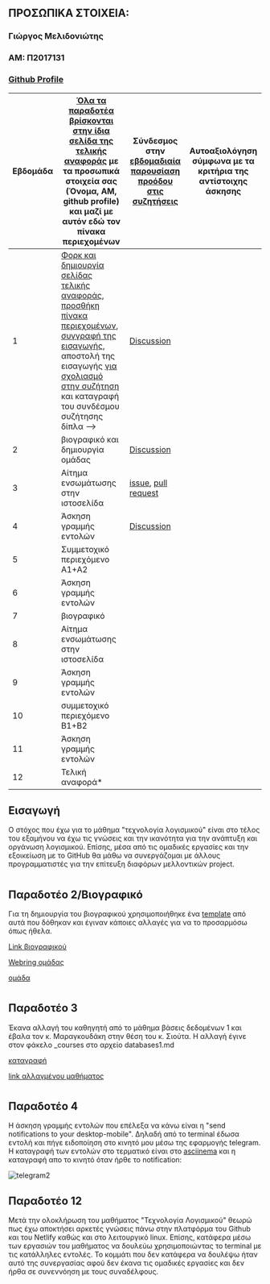 ## ΠΡΟΣΩΠΙΚΑ ΣΤΟΙΧΕΙΑ:

### Γιώργος Μελιδονιώτης
### ΑΜ: Π2017131
### [Github Profile](https://github.com/p17meli)

| Εβδομάδα | [Όλα τα παραδοτέα βρίσκονται στην ίδια σελίδα της τελικής αναφοράς](https://courses-ionio.github.io/help/deliverables/) με τα προσωπικά στοιχεία σας (Όνομα, ΑΜ, github profile) και μαζί με αυτόν εδώ τον πίνακα περιεχομένων | Σύνδεσμος στην [εβδομαδιαία παρουσίαση προόδου στις συζητήσεις](https://github.com/courses-ionio/help/discussions/categories/show-and-tell) | Αυτοαξιολόγηση σύμφωνα με τα κριτήρια της αντίστοιχης άσκησης |
| --- | --- | --- | --- |
| 1 | [Φορκ και δημιουργία σελίδας τελικής αναφοράς](https://courses-ionio.github.io/help/guide/), [προσθήκη πίνακα περιεχομένων](https://raw.githubusercontent.com/courses-ionio/sw/master/README.md), [συγγραφή της εισαγωγής](https://courses-ionio.github.io/help/intro/), αποστολή της εισαγωγής [για σχολιασμό στην συζήτηση](https://github.com/courses-ionio/help/discussions/categories/show-and-tell) και καταγραφή του συνδέσμου συζήτησης δίπλα --> |[Discussion](https://github.com/courses-ionio/help/discussions/94) | |
| 2 | βιογραφικό και δημιουργία ομάδας |[Discussion](https://github.com/courses-ionio/help/discussions/199) | |
| 3 | Αίτημα ενσωμάτωσης στην ιστοσελίδα |[issue](https://github.com/ioniodi/sitegr/issues/288),  [pull request](https://github.com/ioniodi/all_collections/pull/38#issue-1167631972)| |
| 4 | Άσκηση γραμμής εντολών |[Discussion](https://github.com/courses-ionio/help/discussions/419#discussion-3945569) | |
| 5 | Συμμετοχικό περιεχόμενο A1+A2 | | |
| 6 | Άσκηση γραμμής εντολών | | |
| 7 | βιογραφικό | | |
| 8 | Αίτημα ενσωμάτωσης στην ιστοσελίδα | | |
| 9 | Άσκηση γραμμής εντολών | | |
| 10 | συμμετοχικό περιεχόμενο B1+B2 | | |
| 11 | Άσκηση γραμμής εντολών | | |
| 12 | Τελική αναφορά* | | |

## Εισαγωγή
Ο στόχος που έχω για το μάθημα "τεχνολογία λογισμικού" είναι στο τέλος του εξαμήνου να έχω τις γνώσεις και την ικανότητα για την ανάπτυξη και οργάνωση λογισμικού. Επίσης, μέσα από τις ομαδικές εργασίες και την εξοικείωση με το GitHub θα μάθω να συνεργάζομαι με άλλους προγραμματιστές για την επίτευξη διαφόρων μελλοντικών project.
 #
 #
## Παραδοτέο 2/Βιογραφικό
Για τη δημιουργία του βιογραφικού χρησιμοποιήθηκε ένα [template](https://github.com/sharu725/online-cv) από αυτά που δόθηκαν και έγιναν κάποιες αλλαγές για να το προσαρμόσω όπως ήθελα. 

[Link βιογραφικού](https://p17meli.github.io/online-cv/)

[Webring ομάδας](https://swkey.netlify.app/)

[ομάδα](https://github.com/SWkey)
#
#
## Παραδοτέο 3
Έκανα αλλαγή του καθηγητή από το μάθημα βάσεις δεδομένων 1 και έβαλα τον κ. Μαραγκουδάκη στην θέση του κ. Σιούτα. Η αλλαγή έγινε στον φάκελο _courses στο αρχείο databases1.md

[καταγραφή](https://asciinema.org/a/CAulq6sDGegavgMIlKuux4fmM)

[link αλλαγμένου μαθήματος](https://sitegrmeli.netlify.app/courses/databases1/)
#
#
## Παραδοτέο 4
Η άσκηση γραμμής εντολώv που επέλεξα να κάνω είναι η "send notifications to your desktop-mobile". Δηλαδή από το terminal έδωσα εντολή και πήγε ειδοποίηση στο κινητό μου μέσω της εφαρμογής telegram. Η καταγραφή των εντολών στο τερματικό είναι στο [asciinema](https://asciinema.org/a/o8kD79JRFTWGAvMV3ImQsORdy) και η καταγραφή απο το κινητό όταν ήρθε το notification:

![telegram2](https://user-images.githubusercontent.com/43935718/158906102-4ccff74c-6e0b-4894-bcd1-ff75d2e05c31.gif)

## Παραδοτέο 12
Μετά την ολοκλήρωση του μαθήματος "Τεχνολογία Λογισμικού" θεωρώ πως έχω αποκτήσει αρκετές γνώσεις πάνω στην πλατφόρμα του Github και του Netlify καθώς και στο λειτουργικό linux. Επίσης, κατάφερα μέσω των εργασιών του μαθήματος να δουλεύω χρησιμοποιώντας το terminal με τις κατάλληλες εντολές. Το κομμάτι που δεν κατάφερα να δουλέψω ήταν αυτό της συνεργασίας αφού δεν έκανα τις ομαδικές εργασίες και δεν ήρθα σε συνεννόηση με τους συναδέλφους.

